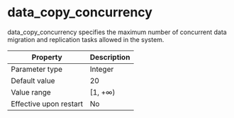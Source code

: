 data_copy_concurrency 
==========================================

data_copy_concurrency specifies the maximum number of concurrent data migration and replication tasks allowed in the system. 


|      **Property**      | **Description** |
|------------------------|-----------------|
| Parameter type         | Integer         |
| Default value          | 20              |
| Value range            | \[1, +∞)        |
| Effective upon restart | No              |



